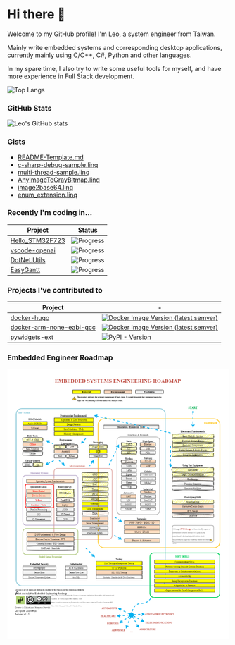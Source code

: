 # Hi there 👋

Welcome to my GitHub profile! I'm Leo, a system engineer from Taiwan.

Mainly write embedded systems and corresponding desktop applications, currently mainly using C/C++, C#, Python and other languages.

In my spare time, I also try to write some useful tools for myself, and have more experience in Full Stack development.

![Top Langs](https://github-readme-stats.vercel.app/api/top-langs/?username=leoli0605&show_icons=true&theme=radical)

### GitHub Stats

![Leo's GitHub stats](https://github-readme-stats.vercel.app/api?username=leoli0605&show_icons=true&theme=radical)

### Gists

<!-- GISTS_START -->

- [README-Template.md](https://gist.github.com/leoli0605/7c597db4319a12eabfc1414d96dfb847)
- [c-sharp-debug-sample.linq](https://gist.github.com/leoli0605/a953348cd56c2e4c467b231ce6f715a4)
- [multi-thread-sample.linq](https://gist.github.com/leoli0605/2a6bf8b652bac790c801f0c99e13cac0)
- [AnyImageToGrayBitmap.linq](https://gist.github.com/leoli0605/a369aeb6dee7fbba7ede0f590b71b7ec)
- [image2base64.linq](https://gist.github.com/leoli0605/662dd486d24f47089a26b7dbd8a465ad)
- [enum_extension.linq](https://gist.github.com/leoli0605/67ab7ec61bf7fb8510eec7be6fbf0c6a)
<!-- GISTS_END -->

### Recently I'm coding in...

| Project                                                     | Status                                                 |
| ----------------------------------------------------------- | ------------------------------------------------------ |
| [Hello_STM32F723](https://github.com/leoli0605/Hello_STM32F723)             | ![Progress](https://progress-bar.dev/10/?title=ongoing) |
| [vscode-openai](https://github.com/leoli0605/vscode-openai) | ![Progress](https://progress-bar.dev/50/?title=ongoing)    |
| [DotNet.Utils](https://github.com/leoli0605/DotNet.Utils)   | ![Progress](https://progress-bar.dev/0/?title=todo)    |
| [EasyGantt](https://github.com/leoli0605/EasyGantt)         | ![Progress](https://progress-bar.dev/0/?title=todo)    |

### Projects I've contributed to

| Project                                                                           | -                                                                                                                                                                            |
| --------------------------------------------------------------------------------- | ---------------------------------------------------------------------------------------------------------------------------------------------------------------------------- |
| [docker-hugo](https://github.com/leoli0605/docker-hugo)                           | [![Docker Image Version (latest semver)](https://img.shields.io/docker/v/jafee201153/hugo?sort=semver)](https://hub.docker.com/r/jafee201153/hugo)                           |
| [docker-arm-none-eabi-gcc](https://github.com/leoli0605/docker-arm-none-eabi-gcc) | [![Docker Image Version (latest semver)](https://img.shields.io/docker/v/jafee201153/arm-none-eabi-gcc?sort=semver)](https://hub.docker.com/r/jafee201153/arm-none-eabi-gcc) |
| [pywidgets-ext](https://github.com/leoli0605/pywidgets-ext)                       | [![PyPI - Version](https://img.shields.io/pypi/v/pywidgets-ext)](https://pypi.org/project/pywidgets-ext/)                                                                    |

### Embedded Engineer Roadmap

[![Embedded Engineer Roadmap](./assets/Embedded-Engineering-Roadmap.drawio.png)](https://github.com/m3y54m/Embedded-Engineering-Roadmap)
